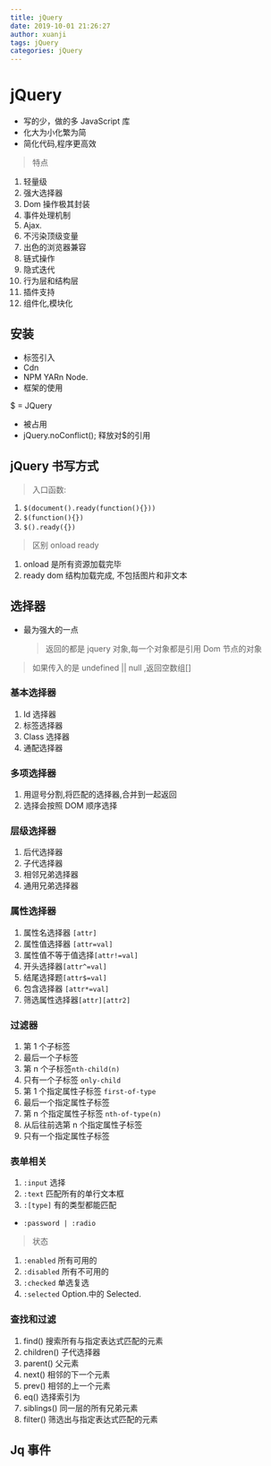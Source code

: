 ```yaml
---
title: jQuery
date: 2019-10-01 21:26:27
author: xuanji
tags: jQuery
categories: jQuery
---
```

# jQuery

- 写的少，做的多 JavaScript 库
- 化大为小化繁为简
- 简化代码,程序更高效

<!-- more -->

> 特点

1. 轻量级
2. 强大选择器
3. Dom 操作极其封装
4. 事件处理机制
5. Ajax.
6. 不污染顶级变量
7. 出色的浏览器兼容
8. 链式操作
9. 隐式迭代
10. 行为层和结构层
11. 插件支持
12. 组件化,模块化

## 安装

- 标签引入
- Cdn
- NPM YARn Node.
- 框架的使用

\$ = JQuery

- 被占用
- jQuery.noConflict(); 释放对\$的引用

## jQuery 书写方式

> 入口函数:

1. `$(document().ready(function(){}))`
2. `$(function(){})`
3. `$().ready({})`

> 区别 onload ready

1. onload 是所有资源加载完毕
2. ready dom 结构加载完成, 不包括图片和非文本

## 选择器

- 最为强大的一点
  > 返回的都是 jquery 对象,每一个对象都是引用 Dom 节点的对象

> 如果传入的是 undefined || null ,返回空数组[]

### 基本选择器

1. Id 选择器
1. 标签选择器
1. Class 选择器
1. 通配选择器

### 多项选择器

1. 用逗号分割,将匹配的选择器,合并到一起返回
1. 选择会按照 DOM 顺序选择

### 层级选择器

1. 后代选择器
1. 子代选择器
1. 相邻兄弟选择器
1. 通用兄弟选择器

### 属性选择器

1. 属性名选择器 `[attr]`
1. 属性值选择器 `[attr=val]`
1. 属性值不等于值选择`[attr!=val]`
1. 开头选择器`[attr^=val]`
1. 结尾选择题`[attr$=val]`
1. 包含选择器 `[attr*=val]`
1. 筛选属性选择器`[attr][attr2]`

### 过滤器

1. 第 1 个子标签
1. 最后一个子标签
1. 第 n 个子标签`nth-child(n)`
1. 只有一个子标签 `only-child`
1. 第 1 个指定属性子标签 `first-of-type`
1. 最后一个指定属性子标签
1. 第 n 个指定属性子标签 `nth-of-type(n)`
1. 从后往前选第 n 个指定属性子标签
1. 只有一个指定属性子标签

### 表单相关

1. `:input` 选择
1. `:text` 匹配所有的单行文本框
1. `:[type]` 有的类型都能匹配

- `:password | :radio`

> 状态

1. `:enabled` 所有可用的
1. `:disabled` 所有不可用的
1. `:checked` 单选复选
1. `:selected` Option.中的 Selected.

### 查找和过滤

1. find() 搜索所有与指定表达式匹配的元素
1. children() 子代选择器
1. parent() 父元素
1. next() 相邻的下一个元素
1. prev() 相邻的上一个元素
1. eq() 选择索引为
1. siblings() 同一层的所有兄弟元素
1. filter() 筛选出与指定表达式匹配的元素

## Jq 事件

